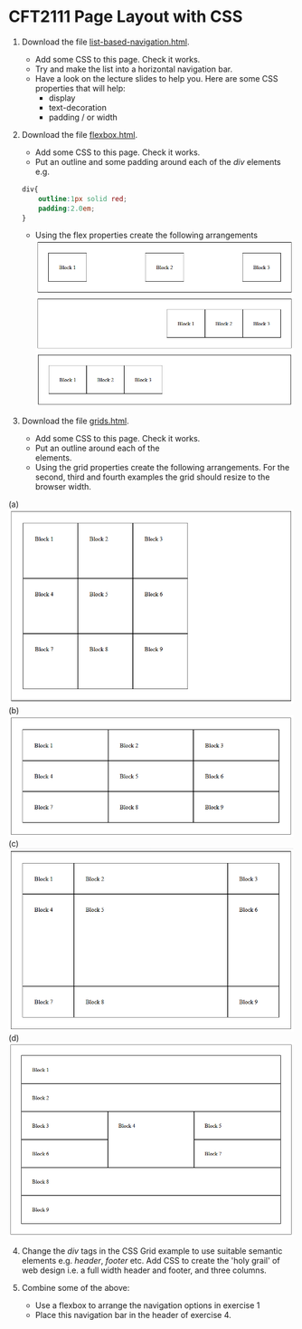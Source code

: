 # CFT2111 Page Layout with CSS
1. Download the file [list-based-navigation.html](list-based-navigation.html).
    * Add some CSS to this page. Check it works.
    * Try and make the list into a horizontal navigation bar.
    * Have a look on the lecture slides to help you. Here are some CSS properties that will help:
        * display
        * text-decoration
        * padding / or width

2. Download the file [flexbox.html](flexbox.html).
    * Add some CSS to this page. Check it works.
    * Put an outline and some padding around each of the *div* elements e.g.
    ```css
    div{
        outline:1px solid red;
        padding:2.0em;
    }
    ```
    * Using the flex properties create the following arrangements
![Flex 1](flex1.png "Flexbox Example")
![Flex 2](flex2.png "Flexbox Example")
![Flex 3](flex3.png "Flexbox Example")

3. Download the file [grids.html](grids.html).
    * Add some CSS to this page. Check it works.
    * Put an outline around each of the <div> elements.
    * Using the grid properties create the following arrangements. For the second, third and fourth examples the grid should resize to the browser width.

(a)
     ![Grid 1](grid1.png "Grid Example")
(b)
    ![Grid 2](grid2.png "Grid Example")
(c)
    ![Grid 3](grid3.png "Grid Example")
(d)
    ![Grid 4](grid4.png "Grid Example")


4. Change the *div* tags in the CSS Grid example to use suitable semantic elements e.g. *header*, *footer* etc. Add CSS to create the 'holy grail' of web design i.e. a full width header and footer, and three columns.


5. Combine some of the above:
    * Use a flexbox to arrange the navigation options in exercise 1
    * Place this navigation bar in the header of exercise 4.
